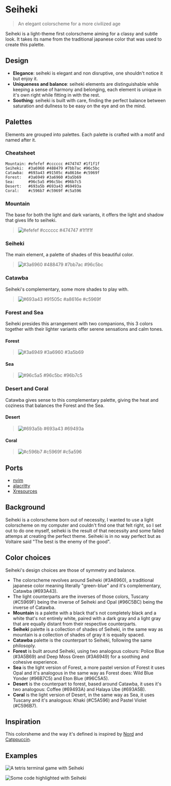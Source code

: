 # Seiheki
> An elegant colorscheme for a more civilized age

Seiheki is a light-theme first colorscheme aiming for a classy and subtle look. It takes its name from the traditional japanese color that was used to create this palette.

## Design

 - **Elegance**: seiheki is elegant and non disruptive, one shouldn't notice it but enjoy it.
 - **Uniqueness and balance**: seiheki elements are distinguishable while keeping a sense of harmony and belonging, each element is unique in it's own right while fitting in with the rest.
 - **Soothing**: seiheki is built with care, finding the perfect balance between saturation and dullness to be easy on the eye and on the mind.

## Palettes

Elements are grouped into palettes. Each palette is crafted with a motif and named after it.

### Cheatsheet

```
Mountain: #efefef #cccccc #474747 #1f1f1f
Seiheki:  #3a6960 #488479 #7bb7ac #96c5bc
Catawba:  #693a43 #91505c #a8616e #c5969f
Forest:   #3a6949 #3a6960 #3a5b69
Sea:      #96c5a5 #96c5bc #96b7c5
Desert:   #693a5b #693a43 #69493a
Coral:    #c596b7 #c5969f #c5a596
```

### Mountain

The base for both the light and dark variants, it offers the light and shadow that gives life to seiheki.

> ![ #efefef #cccccc #474747 #1f1f1f ](rss/palettes/mountain-palette.png)

### Seiheki

The main element, a palette of shades of this beautiful color.

> ![ #3a6960 #488479 #7bb7ac #96c5bc ](rss/palettes/seiheki-palette.png)

### Catawba

Seiheki's complementary, some more shades to play with.

> ![ #693a43 #91505c #a8616e #c5969f ](rss/palettes/catawba-palette.png)

### Forest and Sea

Seiheki presides this arrangement with two companions, this 3 colors together with their lighter variants offer serene sensations and calm tones.

#### Forest

> ![ #3a6949 #3a6960 #3a5b69 ](rss/palettes/forest-palette.png)

#### Sea

> ![ #96c5a5 #96c5bc #96b7c5 ](rss/palettes/sea-palette.png)

### Desert and Coral

Catawba gives sense to this complementary palette, giving the heat and coziness that balances the Forest and the Sea.

#### Desert

> ![ #693a5b #693a43 #69493a ](rss/palettes/desert-palette.png)

#### Coral

> ![ #c596b7 #c5969f #c5a596 ](rss/palettes/coral-palette.png)

## Ports

 - [nvim](https://github.com/delightfulagony/seiheki-nvim)
 - [alacritty](https://github.com/delightfulagony/seiheki-alacritty)
 - [Xresources](https://github.com/delightfulagony/seiheki-xresources)

## Background

Seiheki is a colorscheme born out of necessity, I wanted to use a light colorscheme on my computer and couldn't find one that felt right, so I set out to do one myself, seiheki is the result of that necessity and some failed attemps at creating the perfect theme. Seiheki is in no way perfect but as Voltaire said "The best is the enemy of the good".

## Color choices

Seiheki's design choices are those of symmetry and balance.

 - The colorscheme revolves around Seiheki (#3A6960), a traditional japanese color meaning literally "green-blue" and it's complementary, Catawba (#693A43).
 - The light counterparts are the inverses of those colors, Tuscany (#C5969F) being the inverse of Seiheki and Opal (#96C5BC) being the inverse of Catawba.
 - **Mountain** is a palette with a black that's not completely black and a white that's not entirely white, paired with a dark gray and a light gray that are equally distant from their respective counterparts.
 - **Seiheki** palette is a collection of shades of Seiheki, in the same way as mountain is a collection of shades of gray it is equally spaced.
 - **Catawba** palette is the counterpart to Seiheki, following the same philosoply.
 - **Forest** is built around Seiheki, using two analogous colours: Police Blue (#3A5B69) and Deep Moss Green (#3A6949) for a soothing and cohesive experience.
 - **Sea** is the light version of Forest, a more pastel version of Forest it uses Opal and it's analogous in the same way as Forest does: Wild Blue Yonder (#96B7C5) and Eton Blue (#96C5A5).
 - **Desert** is the counterpart to forest, based around Catawba, it uses it's two analogous: Coffee (#69493A) and Halaya Ube (#693A5B).
 - **Coral** is the light version of Desert, in the same way as Sea, it uses Tuscany and it's analogous: Khaki (#C5A596) and Pastel Violet (#C596B7).

## Inspiration

This colorsheme and the way it's defined is inspired by [Nord](https://github.com/arcticicestudio/nord) and [Catppuccin](https://github.com/catppuccin/catppuccin).

## Examples

![A tetris terminal game with Seiheki](rss/previews/seiheki-tetris.png)

![Some code highlighted with Seiheki](rss/previews/seiheki-vim.png)


